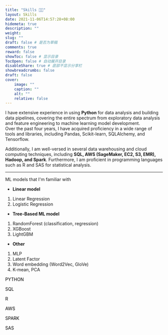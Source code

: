```yaml
---
title: "Skills 👨‍💻"
layout: Skills
date: 2021-11-06T14:57:28+08:00
hidemeta: true
description: ""
weight:
slug: ""
draft: false # 是否为草稿
comments: true
reward: false
showToc: false # 显示目录
TocOpen: false # 自动展开目录
disableShare: true # 底部不显示分享栏
showbreadcrumbs: false
draft: false
cover:
    image: ""
    caption: ""
    alt: ""
    relative: false
---
```


I have extensive experience in using **Python** for data analysis and building data pipelines, covering the entire spectrum from exploratory data analysis and feature engineering to machine learning model development.\
 Over the past four years, I have acquired proficiency in a wide range of tools and libraries, including Pandas, Scikit-learn, SQLAlchemy, and Tensorflow.

Additionally, I am well-versed in several data warehousing and cloud computing techniques, including **SQL, AWS (SageMaker, EC2, S3, EMR), Hadoop, and Spark**. Furthermore, I am proficient in programming languages such as R and SAS for statistical analysis.

---

ML models that I'm familiar with
- **Linear model**
1. Linear Regression
2. Logistic Regression

- **Tree-Based ML model**
1. RandomForest (classification, regression)
2. XGBoost
3. LightGBM

- **Other**
1. MLP
2. Latent Factor
3. Word embedding (Word2Vec, GloVe)
4. K-mean, PCA


<!-- Created By CodingNepal -->
<html lang="en">
<head>
    <meta charset="UTF-8">
    <link rel="stylesheet" href="newstyle.css/">
</head>
<body>
  <div class="skill-bars">
    <div class="bar">
      <div class="info">
        <span><p style="color: black;">PYTHON</p></span>
      </div>
      <div class="progress-line python">
        <span></span>
      </div>
    </div>
    <div class="bar">
      <div class="info">
        <span><p style="color: black;">SQL</p></span>
      </div>
      <div class="progress-line sql">
        <span></span>
      </div>
    </div>
    <div class="bar">
      <div class="info">
        <span><p style="color: black;">R</p></span>
      </div>
      <div class="progress-line r">
        <span></span>
      </div>
    </div>
    <div class="bar">
      <div class="info">
        <span><p style="color: black;">AWS</p></span>
      </div>
      <div class="progress-line aws">
        <span></span>
      </div>
    </div>
    <div class="bar">
      <div class="info">
        <span><p style="color: black;">SPARK</p></span>
      </div>
      <div class="progress-line spark">
        <span></span>
      </div>
    </div>
    <div class="bar">
        <div class="info">
          <span><p style="color: black;">SAS</p></span>
        </div>
        <div class="progress-line sas">
          <span></span>
  </div>
  </body>
</html>
</html>



